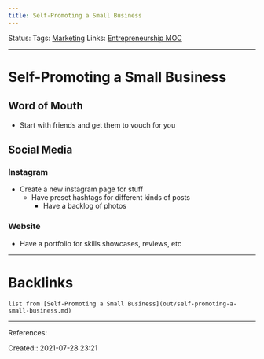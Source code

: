 ```yaml
---
title: Self-Promoting a Small Business
---
```

Status: 
Tags: [Marketing](None)
Links: [Entrepreneurship MOC](out/entrepreneurship-moc.md)
___
# Self-Promoting a Small Business
## Word of Mouth
- Start with friends and get them to vouch for you
## Social Media
### Instagram
- Create a new instagram page for stuff
	- Have preset hashtags for different kinds of posts
		- Have a backlog of photos
### Website
- Have a portfolio for skills showcases, reviews, etc
___
# Backlinks
```dataview
list from [Self-Promoting a Small Business](out/self-promoting-a-small-business.md)
```
___
References:

Created:: 2021-07-28 23:21
